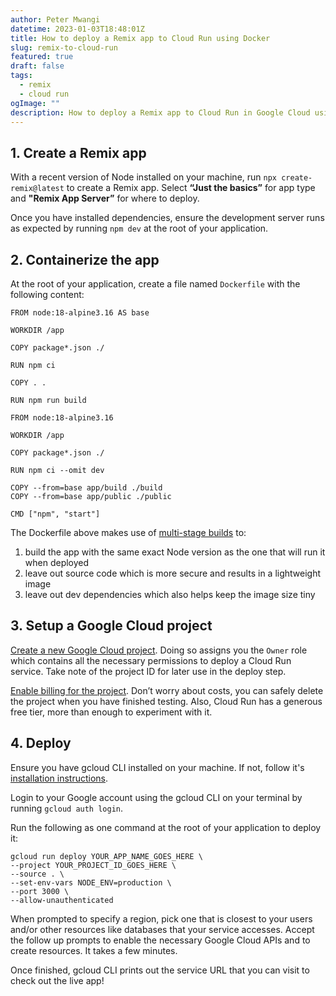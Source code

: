 ```yaml
---
author: Peter Mwangi
datetime: 2023-01-03T18:48:01Z
title: How to deploy a Remix app to Cloud Run using Docker
slug: remix-to-cloud-run
featured: true
draft: false
tags:
  - remix
  - cloud run
ogImage: ""
description: How to deploy a Remix app to Cloud Run in Google Cloud using Docker
---
```


## 1. Create a Remix app

With a recent version of Node installed on your machine, run `npx create-remix@latest` to create a Remix app. Select **“Just the basics”** for app type and **"Remix App Server”** for where to deploy.

Once you have installed dependencies, ensure the development server runs as expected by running `npm dev` at the root of your application.

## 2. Containerize the app

At the root of your application, create a file named `Dockerfile` with the following content:

```docker
FROM node:18-alpine3.16 AS base

WORKDIR /app

COPY package*.json ./

RUN npm ci

COPY . .

RUN npm run build

FROM node:18-alpine3.16

WORKDIR /app

COPY package*.json ./

RUN npm ci --omit dev

COPY --from=base app/build ./build
COPY --from=base app/public ./public

CMD ["npm", "start"]
```

The Dockerfile above makes use of [multi-stage builds](https://docs.docker.com/build/building/multi-stage/) to:

1. build the app with the same exact Node version as the one that will run it when deployed
2. leave out source code which is more secure and results in a lightweight image
3. leave out dev dependencies which also helps keep the image size tiny

## 3. Setup a Google Cloud project

[Create a new Google Cloud project](https://cloud.google.com/resource-manager/docs/creating-managing-projects#creating_a_project). Doing so assigns you the `Owner` role which contains all the necessary permissions to deploy a Cloud Run service. Take note of the project ID for later use in the deploy step.

[Enable billing for the project](https://cloud.google.com/billing/docs/how-to/modify-project#enable_billing_for_a_project). Don’t worry about costs, you can safely delete the project when you have finished testing. Also, Cloud Run has a generous free tier, more than enough to experiment with it.

## 4. Deploy

Ensure you have gcloud CLI installed on your machine. If not, follow it's [installation instructions](https://cloud.google.com/sdk/docs/install).

Login to your Google account using the gcloud CLI on your terminal by running `gcloud auth login`.

Run the following as one command at the root of your application to deploy it:

```
gcloud run deploy YOUR_APP_NAME_GOES_HERE \
--project YOUR_PROJECT_ID_GOES_HERE \
--source . \
--set-env-vars NODE_ENV=production \
--port 3000 \
--allow-unauthenticated
```

When prompted to specify a region, pick one that is closest to your users and/or other resources like databases that your service accesses. Accept the follow up prompts to enable the necessary Google Cloud APIs and to create resources. It takes a few minutes.

Once finished, gcloud CLI prints out the service URL that you can visit to check out the live app!
